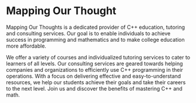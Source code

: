 # Mapping Our Thought

Mapping Our Thoughts is a dedicated provider of C++ education, tutoring and 
consulting services. Our goal is to enable individuals to achieve success in 
programming and mathematics and to make college education more affordable.

We offer a variety of courses and individualized tutoring services to cater 
to learners of all levels. Our consulting services are geared towards 
helping companies and organizations to efficiently use C++ programming 
in their operations. With a focus on delivering effective and easy-to-understand 
resources, we help our students achieve their goals and take their careers 
to the next level. Join us and discover the benefits of mastering C++ and 
math.
